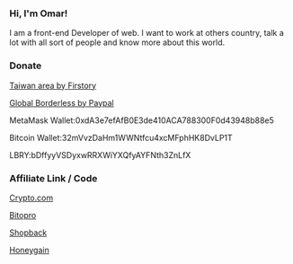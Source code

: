 ### Hi, I'm Omar!

I am a front-end Developer of web. I want to work at others country, talk a lot with all sort of people and know more about this world.

### Donate
[Taiwan area by Firstory](https://pay.firstory.me/user/newbie-overtime)

[Global Borderless by Paypal](https://paypal.me/ordinarycas)

MetaMask Wallet:0xdA3e7efAfB0E3de410ACA788300F0d43948b88e5

Bitcoin Wallet:32mVvzDaHm1WWNtfcu4xcMFphHK8DvLP1T

LBRY:bDffyyVSDyxwRRXWiYXQfyAYFNth3ZnLfX

### Affiliate Link / Code

[Crypto.com](https://crypto.com/app/xsud5ved2v)

[Bitopro](https://www.bitopro.com/landing_pages/reward?referrer=8238042506)

[Shopback](https://app.shopback.com/twn?raf=hGSewL&slug=referred-signup-bonus)

[Honeygain](https://dashboard.honeygain.com/ref/ORDIN663)
